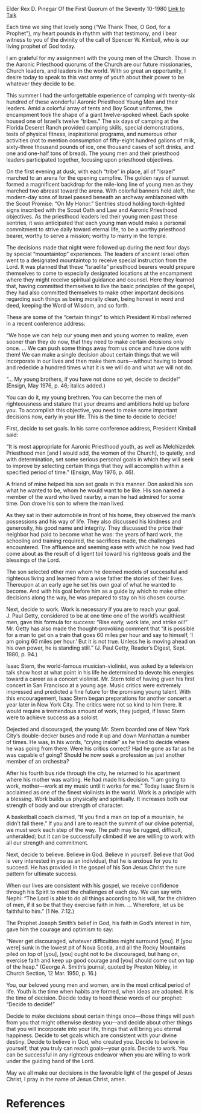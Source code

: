 Elder Rex D. Pinegar
Of the First Quorum of the Seventy
10-1980
[Link to Talk](https://www.churchofjesuschrist.org/study/general-conference/1980/10/decide-to-decide?lang=eng)

Each time we sing that lovely song (“We Thank Thee, O God, for a Prophet”), my heart pounds in rhythm with that testimony, and I bear witness to you of the divinity of the call of Spencer W. Kimball, who is our living prophet of God today.

I am grateful for my assignment with the young men of the Church. Those in the Aaronic Priesthood quorums of the Church are our future missionaries, Church leaders, and leaders in the world. With so great an opportunity, I desire today to speak to this vast army of youth about their power to be whatever they decide to be.

This summer I had the unforgettable experience of camping with twenty-six hundred of these wonderful Aaronic Priesthood Young Men and their leaders. Amid a colorful array of tents and Boy Scout uniforms, the encampment took the shape of a giant twelve-spoked wheel. Each spoke housed one of Israel’s twelve “tribes.” The six days of camping at the Florida Deseret Ranch provided camping skills, special demonstrations, tests of physical fitness, inspirational programs, and numerous other activities (not to mention consumption of fifty-eight hundred gallons of milk, sixty-three thousand pounds of ice, one thousand cases of soft drinks, and one and one-half tons of bread). The young men and their priesthood leaders participated together, focusing upon priesthood objectives.

On the first evening at dusk, with each “tribe” in place, all of “Israel” marched to an arena for the opening campfire. The golden rays of sunset formed a magnificent backdrop for the mile-long line of young men as they marched two abreast toward the arena. With colorful banners held aloft, the modern-day sons of Israel passed beneath an archway emblazoned with the Scout Promise: “On My Honor.” Sentries stood holding torch-lighted signs inscribed with the Scout Oath and Law and Aaronic Priesthood objectives. As the priesthood leaders led their young men past these sentries, it was anticipated that each young man would make a personal commitment to strive daily toward eternal life, to be a worthy priesthood bearer, worthy to serve a mission; worthy to marry in the temple.

The decisions made that night were followed up during the next four days by special “mountaintop” experiences. The leaders of ancient Israel often went to a designated mountaintop to receive special instruction from the Lord. It was planned that these “Israelite” priesthood bearers would prepare themselves to come to especially designated locations at the encampment where they might receive spiritual guidance and counsel. Here they learned that, having committed themselves to live the basic principles of the gospel, they had also committed themselves to make other important decisions regarding such things as being morally clean, being honest in word and deed, keeping the Word of Wisdom, and so forth.

These are some of the “certain things” to which President Kimball referred in a recent conference address:

“We hope we can help our young men and young women to realize, even sooner than they do now, that they need to make certain decisions only once. … We can push some things away from us once and have done with them! We can make a single decision about certain things that we will incorporate in our lives and then make them ours—without having to brood and redecide a hundred times what it is we will do and what we will not do.

“… My young brothers, if you have not done so yet, decide to decide!” (Ensign, May 1976, p. 46; italics added.)

You can do it, my young brethren. You can become the men of righteousness and stature that your dreams and ambitions hold up before you. To accomplish this objective, you need to make some important decisions now, early in your life. This is the time to decide to decide!

First, decide to set goals. In his same conference address, President Kimball said:

“It is most appropriate for Aaronic Priesthood youth, as well as Melchizedek Priesthood men [and I would add, the women of the Church], to quietly, and with determination, set some serious personal goals in which they will seek to improve by selecting certain things that they will accomplish within a specified period of time.” (Ensign, May 1976, p. 46).

A friend of mine helped his son set goals in this manner. Don asked his son what he wanted to be, whom he would want to be like. His son named a member of the ward who lived nearby, a man he had admired for some time. Don drove his son to where the man lived.

As they sat in their automobile in front of his home, they observed the man’s possessions and his way of life. They also discussed his kindness and generosity, his good name and integrity. They discussed the price their neighbor had paid to become what he was: the years of hard work, the schooling and training required, the sacrifices made, the challenges encountered. The affluence and seeming ease with which he now lived had come about as the result of diligent toil toward his righteous goals and the blessings of the Lord.

The son selected other men whom he deemed models of successful and righteous living and learned from a wise father the stories of their lives. Thereupon at an early age he set his own goal of what he wanted to become. And with his goal before him as a guide by which to make other decisions along the way, he was prepared to stay on his chosen course.

Next, decide to work. Work is necessary if you are to reach your goal. J. Paul Getty, considered to be at one time one of the world’s wealthiest men, gave this formula for success: “Rise early, work late, and strike oil!” Mr. Getty has also made the thought-provoking comment that “it is possible for a man to get on a train that goes 60 miles per hour and say to himself, ‘I am going 60 miles per hour.’ But it is not true. Unless he is moving ahead on his own power, he is standing still.” (J. Paul Getty, Reader’s Digest, Sept. 1980, p. 94.)

Isaac Stern, the world-famous musician-violinist, was asked by a television talk show host at what point in his life he determined to devote his energies toward a career as a concert violinist. Mr. Stern told of having given his first concert in San Francisco at a young age. Music critics were extremely impressed and predicted a fine future for the promising young talent. With this encouragement, Isaac Stern began preparations for another concert a year later in New York City. The critics were not so kind to him there. It would require a tremendous amount of work, they judged, if Isaac Stern were to achieve success as a soloist.

Dejected and discouraged, the young Mr. Stern boarded one of New York City’s double-decker buses and rode it up and down Manhattan a number of times. He was, in his words, “crying inside” as he tried to decide where he was going from there. Were his critics correct? Had he gone as far as he was capable of going? Should he now seek a profession as just another member of an orchestra?

After his fourth bus ride through the city, he returned to his apartment where his mother was waiting. He had made his decision. “I am going to work, mother—work at my music until it works for me.” Today Isaac Stern is acclaimed as one of the finest violinists in the world. Work is a principle with a blessing. Work builds us physically and spiritually. It increases both our strength of body and our strength of character.

A basketball coach claimed, “If you find a man on top of a mountain, he didn’t fall there.” If you and I are to reach the summit of our divine potential, we must work each step of the way. The path may be rugged, difficult, unheralded; but it can be successfully climbed if we are willing to work with all our strength and commitment.

Next, decide to believe. Believe in God. Believe in yourself. Believe that God is very interested in you as an individual, that he is anxious for you to succeed. He has provided in the gospel of his Son Jesus Christ the sure pattern for ultimate success.

When our lives are consistent with his gospel, we receive confidence through his Spirit to meet the challenges of each day. We can say with Nephi: “The Lord is able to do all things according to his will, for the children of men, if it so be that they exercise faith in him. … Wherefore, let us be faithful to him.” (1 Ne. 7:12.)

The Prophet Joseph Smith’s belief in God, his faith in God’s interest in him, gave him the courage and optimism to say:

“Never get discouraged, whatever difficulties might surround [you]. If [you were] sunk in the lowest pit of Nova Scotia, and all the Rocky Mountains piled on top of [you], [you] ought not to be discouraged, but hang on, exercise faith and keep up good courage and [you] should come out on top of the heap.” (George A. Smith’s journal, quoted by Preston Nibley, in Church Section, 12 Mar. 1950, p. 16.)

You, our beloved young men and women, are in the most critical period of life. Youth is the time when habits are formed, when ideas are adopted. It is the time of decision. Decide today to heed these words of our prophet: “Decide to decide!”

Decide to make decisions about certain things once—those things will push from you that might otherwise destroy you—and decide about other things that you will incorporate into your life, things that will bring you eternal happiness. Decide to set goals which are consistent with your divine destiny. Decide to believe in God, who created you. Decide to believe in yourself, that you truly can reach goals—your goals. Decide to work. You can be successful in any righteous endeavor when you are willing to work under the guiding hand of the Lord.

May we all make our decisions in the favorable light of the gospel of Jesus Christ, I pray in the name of Jesus Christ, amen.

# References
